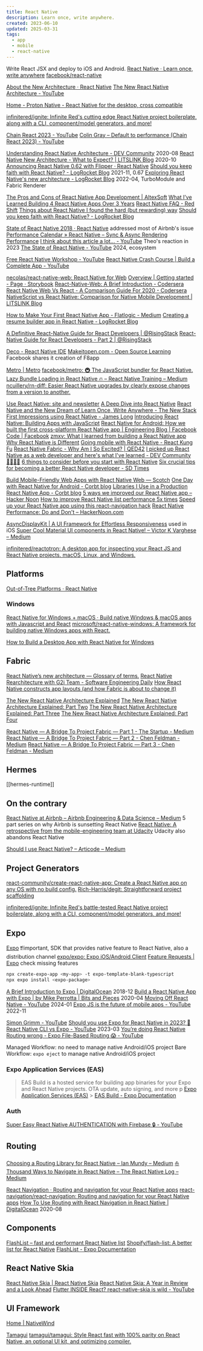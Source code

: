 ```yaml
---
title: React Native
description: Learn once, write anywhere.
created: 2023-06-10
updated: 2025-03-31
tags:
  - app
  - mobile
  - react-native
---
```


Write React JSX and deploy to iOS and Android.
[React Native · Learn once, write anywhere](https://reactnative.dev/)
[facebook/react-native](https://github.com/facebook/react-native)

[About the New Architecture · React Native](https://reactnative.dev/docs/the-new-architecture/landing-page)
[The New React Native Architecture - YouTube](https://www.youtube.com/watch?v=BdPkVl4Y8TQ)

[Home - Proton Native - React Native for the desktop, cross compatible](https://proton-native.js.org)

[infinitered/ignite: Infinite Red's cutting edge React Native project boilerplate, along with a CLI, component/model generators, and more!](https://github.com/infinitered/ignite)

[Chain React 2023 - YouTube](https://www.youtube.com/playlist?list=PLFHvL21g9bk30F2UaJfn6TqJn15MAoBOc)
[Colin Gray – Default to performance (Chain React 2023) - YouTube](https://www.youtube.com/watch?v=bEfTgM6QL1E)

[Understanding React Native Architecture - DEV Community](https://dev.to/goodpic/understanding-react-native-architecture-22hh) 2020-08
[React Native New Architecture - What to Expect? | LITSLINK Blog](https://litslink.com/blog/new-react-native-architecture) 2020-10
[Announcing React Native 0.62 with Flipper · React Native](https://reactnative.dev/blog/2020/03/26/version-0.62)
[Should you keep faith with React Native? - LogRocket Blog](https://blog.logrocket.com/should-you-keep-faith-react-native/) 2021-11, 0.67
[Exploring React Native's new architecture - LogRocket Blog](https://blog.logrocket.com/exploring-react-natives-new-architecture/) 2022-04, TurboModule and Fabric Renderer

[The Pros and Cons of React Native App Development | AltexSoft](https://www.altexsoft.com/blog/react-native-pros-and-cons/)
[What I’ve Learned Building 4 React Native Apps Over 3 Years](https://medium.com/input-logic/what-ive-learned-building-4-react-native-apps-over-3-years-6b5035f8282d)
[React Native FAQ - Red Shift](https://shift.infinite.red/react-native-faq-8dc5c1083baa)
[Things about React Native I found the hard (but rewarding) way](https://blog.usejournal.com/things-about-react-native-i-found-the-hard-but-rewarding-way-1557a87a0c8)
[Should you keep faith with React Native? - LogRocket Blog](https://blog.logrocket.com/should-you-keep-faith-react-native/)

[State of React Native 2018 · React Native](https://facebook.github.io/react-native/blog/2018/06/14/state-of-react-native-2018) addressed most of Airbnb's issue
[Performance Calendar » React Native – Sync & Async Rendering Performance](https://calendar.perfplanet.com/2018/react-native-sync-async/)
[I think about this article a lot... - YouTube](https://www.youtube.com/watch?v=ZM8lJIJb2Q4) Theo's reaction in 2023
[The State of React Native - YouTube](https://www.youtube.com/watch?v=sJItBjarnr4) 2024, ecosystem

[Free React Native Workshop - YouTube](https://www.youtube.com/playlist?list=PLqrUy7kON1mcz_YjiwElKqJezF7FdXBX_)
[React Native Crash Course | Build a Complete App - YouTube](https://www.youtube.com/watch?v=VozPNrt-LfE)

[necolas/react-native-web: React Native for Web](https://github.com/necolas/react-native-web)
[Overview | Getting started - Page ⋅ Storybook](https://necolas.github.io/react-native-web/docs/?path=/docs/overview-getting-started--page)
[React-Native-Web: A Brief Introduction - Codersera](https://codersera.com/blog/react-native-web/)
[React Native Web Vs React - A Comparison Guide For 2020 - Codersera](https://codersera.com/blog/react-native-web-vs-react-a-comparison-guide-for-2020/)
[NativeScript vs React Native: Comparison for Native Mobile Development | LITSLINK Blog](https://litslink.com/blog/react-native-vs-nativescript-whats-better-for-native-mobile-development)

[How to Make Your First React Native App - Flatlogic - Medium](https://medium.com/flatlogic/how-to-make-your-first-react-native-app-c79b0ad4b0a)
[Creating a resume builder app in React Native - LogRocket Blog](https://blog.logrocket.com/creating-resume-builder-app-react-native/)

[A Definitive React-Native Guide for React Developers | @RisingStack](https://blog.risingstack.com/a-definitive-react-native-guide-for-react-developers/)
[React-Native Guide for React Developers - Part 2 | @RisingStack](https://blog.risingstack.com/a-definitive-react-native-guide-for-react-developers-part-2/)

[Deco - React Native IDE](https://www.decosoftware.com/)
[Makeitopen.com - Open Source Learning](http://makeitopen.com/) Facebook shares it creation of F8app

[Metro | Metro](https://facebook.github.io/metro/)
[facebook/metro: 🚇 The JavaScript bundler for React Native.](https://github.com/facebook/metro)
[Lazy Bundle Loading in React Native 🔥 – React Native Training – Medium](https://medium.com/react-native-training/lazy-bundle-loading-in-react-native-5f717b65482a)
[ncuillery/rn-diff: Easier React Native upgrades by clearly expose changes from a version to another.](https://github.com/ncuillery/rn-diff)

[Use React Native: site and newsletter](http://www.reactnative.com/)
[A Deep Dive into React Native](http://www.reactnative.com/a-deep-dive-into-react-native/)
[React Native and the New Dream of Learn Once, Write Anywhere - The New Stack](http://thenewstack.io/react-native-learn-write-anywhere/)
[First Impressions using React Native - James Long](http://jlongster.com/First-Impressions-using-React-Native)
[Introducing React Native: Building Apps with JavaScript](http://www.raywenderlich.com/99473/introducing-react-native-building-apps-javascript)
[React Native for Android: How we built the first cross-platform React Native app | Engineering Blog | Facebook Code | Facebook](https://code.facebook.com/posts/1189117404435352/)
[zmxv: What I learned from building a React Native app](http://blog.zmxv.com/2015/09/what-i-learned-from-building-react.html)
[Why React Native is Different](http://jlongster.com/Why-React-Native-is-Different)
[Going mobile with React Native - React Kung Fu](http://reactkungfu.com/2015/07/going-mobile-with-react-native/)
[React Native Fabric - Why Am I So Excited? | QED42](https://www.qed42.com/blog/react-native-fabric-why-am-i-so-excited)
[I picked up React Native as a web developer and here's what I've learned - DEV Community 👩‍💻👨‍💻](https://dev.to/walaura/i-picked-up-react-native-as-a-web-developer-and-here-s-what-i-ve-learned-59h6)
[6 things to consider before you start with React Native](https://blog.pragmatists.com/6-things-to-consider-before-you-start-with-react-native-2c1aa03e4b54)
[Six crucial tips for becoming a better React Native developer - SD Times](https://sdtimes.com/webdev/six-crucial-tips-for-becoming-a-better-react-native-developer/)

[Build Mobile-Friendly Web Apps with React Native Web ― Scotch](https://scotch.io/tutorials/build-mobile-friendly-web-apps-with-react-native-web/amp)
[One Day with React Native for Android - Corbt blog](https://corbt.com/posts/2015/09/16/one-day-with-react-native-for-android.html)
[Libraries I Use in a Production React Native App - Corbt blog](https://corbt.com/posts/2016/03/16/libraries-i-use-in-a-production-react-native-app.html)
[5 ways we improved our React Native app – Hacker Noon](https://hackernoon.com/5-ways-we-improved-our-react-native-app-2704d5098b20)
[How to improve React Native list performance 5x times](https://hackernoon.com/how-to-improve-react-native-list-performance-5x-times-b299c8a23b5d)
[Speed up your React Native app using this react-navigation hack](https://medium.com/@jonnyburger/speed-up-your-react-native-app-using-this-react-navigation-hack-ae2d12bf3493)
[React Native Performance: Do and Don't – HackerNoon.com](https://hackernoon.com/react-native-performance-do-and-dont-1198e97b730a)

[AsyncDisplayKit | A UI Framework for Effortless Responsiveness](http://asyncdisplaykit.org/) used in iOS
[Super Cool Material UI components in React Native! – Victor K Varghese – Medium](https://medium.com/@victorvarghese/super-cool-material-ui-components-in-react-native-dd7c4434bc26)

[infinitered/reactotron: A desktop app for inspecting your React JS and React Native projects. macOS, Linux, and Windows.](https://github.com/infinitered/reactotron)

## Platforms

[Out-of-Tree Platforms · React Native](https://reactnative.dev/docs/out-of-tree-platforms)

### Windows

[React Native for Windows + macOS · Build native Windows & macOS apps with Javascript and React](https://microsoft.github.io/react-native-windows/)
[microsoft/react-native-windows: A framework for building native Windows apps with React.](https://github.com/microsoft/react-native-windows)

[How to Build a Desktop App with React Native for Windows](https://mobilecoderz.com/blog/how-to-build-a-desktop-app-with-react-native-for-windows/)

## Fabric

[React Native’s new architecture — Glossary of terms.](https://blog.g2i.co/guest-blogger-parashuram-n-react-natives-new-architecture-glossary-of-terms-a90cdb45a76e)
[React Native Rearchitecture with G2i Team - Software Engineering Daily](https://softwareengineeringdaily.com/2019/02/22/react-native-rearchitecture-with-g2i-team/)
[How React Native constructs app layouts (and how Fabric is about to change it)](https://www.freecodecamp.org/news/how-react-native-constructs-app-layouts-and-how-fabric-is-about-to-change-it-dd4cb510d055/)

[The New React Native Architecture Explained](https://formidable.com/blog/2019/react-codegen-part-1/)
[The New React Native Architecture Explained: Part Two](https://formidable.com/blog/2019/jsi-jsc-part-2/)
[The New React Native Architecture Explained: Part Three](https://formidable.com/blog/2019/fabric-turbomodules-part-3/)
[The New React Native Architecture Explained: Part Four](https://formidable.com/blog/2019/lean-core-part-4/)

[React Native — A Bridge To Project Fabric — Part 1 - The Startup - Medium](https://medium.com/swlh/react-native-a-bridge-to-project-fabric-part-1-5af6a53c0d83)
[React Native — A Bridge To Project Fabric — Part 2 - Chen Feldman - Medium](https://medium.com/@chenfeldmn/react-native-a-bridge-to-project-fabric-part-2-1f082415b881)
[React Native — A Bridge To Project Fabric — Part 3 - Chen Feldman - Medium](https://medium.com/@chenfeldmn/react-native-a-bridge-to-project-fabric-part-3-ae495794c6b0)

## Hermes

[[hermes-runtime]]

## On the contrary

[React Native at Airbnb – Airbnb Engineering & Data Science – Medium](https://medium.com/airbnb-engineering/react-native-at-airbnb-f95aa460be1c) 5 part series on why Airbnb is sunsetting React Native
[React Native: A retrospective from the mobile-engineering team at Udacity](https://engineering.udacity.com/react-native-a-retrospective-from-the-mobile-engineering-team-at-udacity-89975d6a8102) Udacity also abandons React Native

[Should I use React Native? – Articode – Medium](https://medium.com/articode/should-i-use-react-native-edc98303f723)

## Project Generators

[react-community/create-react-native-app: Create a React Native app on any OS with no build config.](https://github.com/react-community/create-react-native-app)
[Rich-Harris/degit: Straightforward project scaffolding](https://github.com/Rich-Harris/degit)

[infinitered/ignite: Infinite Red's battle-tested React Native project boilerplate, along with a CLI, component/model generators, and more!](https://github.com/infinitered/ignite)

## Expo

[Expo](https://expo.io/) ❗!important, SDK that provides native feature to React Native, also a distribution channel
[expo/expo: Expo iOS/Android Client](https://github.com/expo/expo)
[Feature Requests | Expo](https://expo.canny.io/feature-requests) check missing features

```sh
npx create-expo-app <my-app> -t expo-template-blank-typescript
npx expo install <expo-package>
```

[A Brief Introduction to Expo | DigitalOcean](https://www.digitalocean.com/community/tutorials/react-expo-intro) 2018-12
[Build a React Native App with Expo | by Mike Perrotta | Bits and Pieces](https://blog.bitsrc.io/building-a-react-native-app-with-expo-530ddef0e1ab) 2020-04
[Moving Off React Native - YouTube](https://www.youtube.com/watch?v=gntZth3mIbM) 2024-01
[Expo JS is the future of mobile apps - YouTube](https://www.youtube.com/watch?v=zdr6Q1t7Hr8) 2022-11

[Simon Grimm - YouTube](https://www.youtube.com/@galaxies_dev)
[Should you use Expo for React Native in 2023? 🤔 React Native CLI vs Expo - YouTube](https://www.youtube.com/watch?v=q-sKCsscIsc) 2023-03
[You’re doing React Native Routing wrong - Expo File-Based Routing 😱 - YouTube](https://www.youtube.com/watch?v=RglRiycD0oQ)

Managed Workflow: no need to manage native Android/iOS project
Bare Workflow: `expo eject` to manage native Android/iOS project

### Expo Application Services (EAS)

> EAS Build is a hosted service for building app binaries for your Expo and React Native projects.
> OTA update, auto signing, and more
> p
> [Expo Application Services (EAS)](https://expo.dev/eas) > [EAS Build - Expo Documentation](https://docs.expo.dev/build/introduction/)

### Auth

[Super Easy React Native AUTHENTICATION with Firebase 🔒 - YouTube](https://www.youtube.com/watch?v=ONAVmsGW6-M)

## Routing

[Choosing a Routing Library for React Native – Ian Mundy – Medium](https://medium.com/@ian.mundy/choosing-a-routing-library-for-react-native-604f97e58729)
[⛵Thousand Ways to Navigate in React Native – The React Native Log – Medium](https://medium.com/the-react-native-log/thousand-ways-to-navigate-in-react-native-f7a1e311a0e8)

[React Navigation · Routing and navigation for your React Native apps](https://reactnavigation.org/)
[react-navigation/react-navigation: Routing and navigation for your React Native apps](https://github.com/react-navigation/react-navigation)
[How To Use Routing with React Navigation in React Native | DigitalOcean](https://www.digitalocean.com/community/tutorials/react-react-native-navigation) 2020-08

## Components

[FlashList – fast and performant React Native list](https://shopify.github.io/flash-list/)
[Shopify/flash-list: A better list for React Native](https://github.com/Shopify/flash-list)
[FlashList - Expo Documentation](https://docs.expo.dev/versions/latest/sdk/flash-list/)

## React Native Skia

[React Native Skia | React Native Skia](https://shopify.github.io/react-native-skia/)
[React Native Skia: A Year in Review and a Look Ahead](https://shopify.engineering/react-native-skia-2022)
[Flutter INSIDE React? react-native-skia is wild - YouTube](https://www.youtube.com/watch?v=2l9Wm-8TxlA)

## UI Framework

[Home | NativeWind](https://www.nativewind.dev/)

[Tamagui](https://tamagui.dev/)
[tamagui/tamagui: Style React fast with 100% parity on React Native, an optional UI kit, and optimizing compiler.](https://github.com/tamagui/tamagui)
